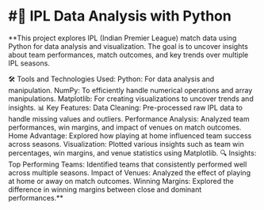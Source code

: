 # #🏏 IPL Data Analysis with Python
**This project explores IPL (Indian Premier League) match data using Python for data analysis and visualization. The goal is to uncover insights about team performances, match outcomes, and key trends over multiple IPL seasons.

🛠️ Tools and Technologies Used:
Python: For data analysis and manipulation.
NumPy: To efficiently handle numerical operations and array manipulations.
Matplotlib: For creating visualizations to uncover trends and insights.
📊 Key Features:
Data Cleaning: Pre-processed raw IPL data to handle missing values and outliers.
Performance Analysis: Analyzed team performances, win margins, and impact of venues on match outcomes.
Home Advantage: Explored how playing at home influenced team success across seasons.
Visualization: Plotted various insights such as team win percentages, win margins, and venue statistics using Matplotlib.
🔍 Insights:
Top Performing Teams: Identified teams that consistently performed well across multiple seasons.
Impact of Venues: Analyzed the effect of playing at home or away on match outcomes.
Winning Margins: Explored the difference in winning margins between close and dominant performances.**
